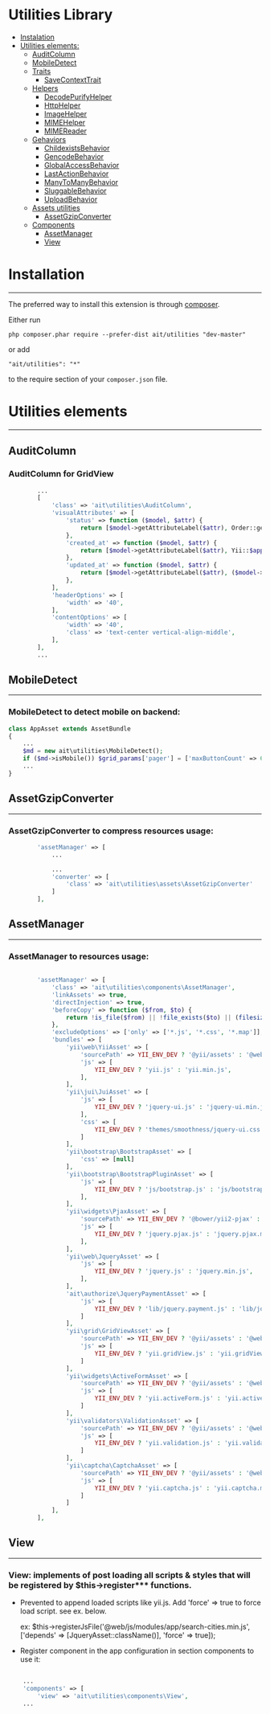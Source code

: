 Utilities Library
=================

* [Instalation](#installation)
* [Utilities elements:](#utilities-elements)
    - [AuditColumn](#auditcolumn)
    - [MobileDetect](#mobiledetect)
    - [Traits]()
        - [SaveContextTrait](#savecontexttrait)
    - [Helpers]()
        - [DecodePurifyHelper]()
        - [HttpHelper]()
        - [ImageHelper]()
        - [MIMEHelper]()
        - [MIMEReader]()
    - [Gehaviors]()
        - [ChildexistsBehavior]()
        - [GencodeBehavior]()
        - [GlobalAccessBehavior]()
        - [LastActionBehavior]()
        - [ManyToManyBehavior]()
        - [SluggableBehavior]()
        - [UploadBehavior]()
    - [Assets utilities]()
        - [AssetGzipConverter](#assetgzipconverter)
    - [Components]()
        - [AssetManager](#assetmanager)
        - [View](#view)

# Installation
--------------

The preferred way to install this extension is through [composer](http://getcomposer.org/download/).

Either run

```
php composer.phar require --prefer-dist ait/utilities "dev-master"
```

or add

```
"ait/utilities": "*"
```

to the require section of your `composer.json` file.


# Utilities elements
-----------------

## AuditColumn

### AuditColumn for GridView

```php
        ...
        [
            'class' => 'ait\utilities\AuditColumn',
            'visualAttributes' => [
                'status' => function ($model, $attr) {
                    return [$model->getAttributeLabel($attr), Order::getCurrentStatus($model->$attr)];
                },
                'created_at' => function ($model, $attr) {
                    return [$model->getAttributeLabel($attr), Yii::$app->formatter->asDate($model->$attr)];
                },
                'updated_at' => function ($model, $attr) {
                    return [$model->getAttributeLabel($attr), ($model->$attr > 1 ? Yii::$app->formatter->asDate($model->$attr) : 'No edits')];
                },
            ],
            'headerOptions' => [
                'width' => '40',
            ],
            'contentOptions' => [
                'width' => '40',
                'class' => 'text-center vertical-align-middle',
            ],
        ],
        ...
```

## MobileDetect
-------------------------------

### MobileDetect to detect mobile on backend:

```php
class AppAsset extends AssetBundle
{
    ...
    $md = new ait\utilities\MobileDetect();
    if ($md->isMobile()) $grid_params['pager'] = ['maxButtonCount' => 6];
    ...
}
```

## AssetGzipConverter
-------------------------------

### AssetGzipConverter to compress resources usage:

```php
        'assetManager' => [
            ...

            ...
            'converter' => [
                'class' => 'ait\utilities\assets\AssetGzipConverter'
            ]
        ],
```

## AssetManager
-------------------------------

### AssetManager to resources usage:

```php

        'assetManager' => [
            'class' => 'ait\utilities\components\AssetManager',
            'linkAssets' => true,
            'directInjection' => true,
            'beforeCopy' => function ($from, $to) {
                return !is_file($from) || !file_exists($to) || (filesize($from) !== filesize($to));
            },
            'excludeOptions' => ['only' => ['*.js', '*.css', '*.map']],
            'bundles' => [
                'yii\web\YiiAsset' => [
                    'sourcePath' => YII_ENV_DEV ? '@yii/assets' : '@webroot/js/assets',
                    'js' => [
                        YII_ENV_DEV ? 'yii.js' : 'yii.min.js',
                    ],
                ],
                'yii\jui\JuiAsset' => [
                    'js' => [
                        YII_ENV_DEV ? 'jquery-ui.js' : 'jquery-ui.min.js',
                    ],
                    'css' => [
                        YII_ENV_DEV ? 'themes/smoothness/jquery-ui.css' : 'themes/smoothness/jquery-ui.min.css',
                    ]
                ],
                'yii\bootstrap\BootstrapAsset' => [
                    'css' => [null]
                ],
                'yii\bootstrap\BootstrapPluginAsset' => [
                    'js' => [
                        YII_ENV_DEV ? 'js/bootstrap.js' : 'js/bootstrap.min.js',
                    ],
                ],
                'yii\widgets\PjaxAsset' => [
                    'sourcePath' => YII_ENV_DEV ? '@bower/yii2-pjax' : '@webroot/js/yii2-pjax',
                    'js' => [
                        YII_ENV_DEV ? 'jquery.pjax.js' : 'jquery.pjax.min.js',
                    ],
                ],
                'yii\web\JqueryAsset' => [
                    'js' => [
                        YII_ENV_DEV ? 'jquery.js' : 'jquery.min.js',
                    ],
                ],
                'ait\authorize\JqueryPaymentAsset' => [
                    'js' => [
                        YII_ENV_DEV ? 'lib/jquery.payment.js' : 'lib/jquery.payment.min.js',
                    ]
                ],
                'yii\grid\GridViewAsset' => [
                    'sourcePath' => YII_ENV_DEV ? '@yii/assets' : '@webroot/js/assets',
                    'js' => [
                        YII_ENV_DEV ? 'yii.gridView.js' : 'yii.gridView.min.js',
                    ]
                ],
                'yii\widgets\ActiveFormAsset' => [
                    'sourcePath' => YII_ENV_DEV ? '@yii/assets' : '@webroot/js/assets',
                    'js' => [
                        YII_ENV_DEV ? 'yii.activeForm.js' : 'yii.activeForm.min.js',
                    ]
                ],
                'yii\validators\ValidationAsset' => [
                    'sourcePath' => YII_ENV_DEV ? '@yii/assets' : '@webroot/js/assets',
                    'js' => [
                        YII_ENV_DEV ? 'yii.validation.js' : 'yii.validation.min.js',
                    ]
                ],
                'yii\captcha\CaptchaAsset' => [
                    'sourcePath' => YII_ENV_DEV ? '@yii/assets' : '@webroot/js/assets',
                    'js' => [
                        YII_ENV_DEV ? 'yii.captcha.js' : 'yii.captcha.min.js',
                    ]
                ]
            ],
        ],

```

## View
-------------------------------

### View: implements of post loading all scripts & styles that will be registered by $this->register*** functions.

 * Prevented to append loaded scripts like yii.js. Add 'force' => true to force load script. see ex. below.

    ex: $this->registerJsFile('@web/js/modules/app/search-cities.min.js', ['depends' => [JqueryAsset::className()], 'force' => true]);

 * Register component in the app configuration in section components to use it:
```php

    ...
    'components' => [
        'view' => 'ait\utilities\components\View',
    ...

```